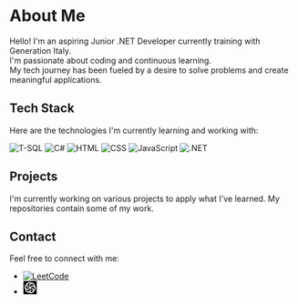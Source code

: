 # About Me

Hello! I'm an aspiring Junior .NET Developer currently training with Generation Italy.  
I'm passionate about coding and continuous learning.  
My tech journey has been fueled by a desire to solve problems and create meaningful applications.

## Tech Stack

Here are the technologies I'm currently learning and working with:

![T-SQL](https://img.shields.io/badge/-T--SQL-blue?logo=microsoft-sql-server&logoColor=white)
![C#](https://img.shields.io/badge/-C%23-blue?logo=c-sharp&logoColor=white)
![HTML](https://img.shields.io/badge/-HTML5-orange?logo=html5&logoColor=white)
![CSS](https://img.shields.io/badge/-CSS3-blue?logo=css3&logoColor=white)
![JavaScript](https://img.shields.io/badge/-JavaScript-yellow?logo=javascript&logoColor=white)
![.NET](https://img.shields.io/badge/-.NET-purple?logo=.net&logoColor=white)

## Projects

I'm currently working on various projects to apply what I've learned. My repositories contain some of my work.

## Contact

Feel free to connect with me:

- [<img src="https://upload.wikimedia.org/wikipedia/commons/1/19/LeetCode_logo_black.png" alt="LeetCode" height="24" style="border: none;">](https://leetcode.com/u/lxcIe07WlR/)
- [<img src="https://raw.githubusercontent.com/codewars/branding/master/logo-black.svg" alt="Codewars" height="24" style="border: none;">](https://www.codewars.com/users/calon96)

